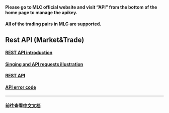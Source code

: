 #### Please go to MLC official website and visit “API” from the bottom of the home page to manage the apikey. 
#### All of the trading pairs in MLC are supported.
## Rest API (Market&Trade)
#### [REST API introduction ](https://github.com/BIPINGTAI/mlc/blob/master/REST%20API%20%E7%AE%80%E4%BB%8B.md)
#### [Singing and API requests illustration](https://github.com/BIPINGTAI/mlc/blob/master/%E7%AD%BE%E5%90%8D%E5%8F%8A%E8%AF%B7%E6%B1%82%E8%AF%B4%E6%98%8E.md)
#### [REST API](https://github.com/BIPINGTAI/mlc/blob/master/REST%20API.md)
#### [API error code](https://github.com/BIPINGTAI/mlc/blob/master/API%E9%94%99%E8%AF%AF%E4%BB%A3%E7%A0%81.md)

***
#### 前往查看[中文文档](https://github.com/ExnowSupport/ExNow-API/blob/master/README.md)
